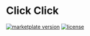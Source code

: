 # Click Click

[![marketplate version][marketplace-version-badge]][marketplace-version-href]
[![license][license-badge]][license-href]

<!-- Badge -->
[marketplace-version-badge]: https://img.shields.io/visual-studio-marketplace/v/LuJiejie.click-click?color=ddd&labelColor=444&logo=visualstudiocode&label=VS%20Code%20Marketplace
[marketplace-version-href]: https://marketplace.visualstudio.com/items?itemName=LuJiejie.click-click
[license-badge]: https://img.shields.io/github/license/Lu-Jiejie/click-click?style=flat&color=ddd&labelColor=444
[license-href]: https://github.com/Lu-Jiejie/click-click/blob/main/LICENSE
